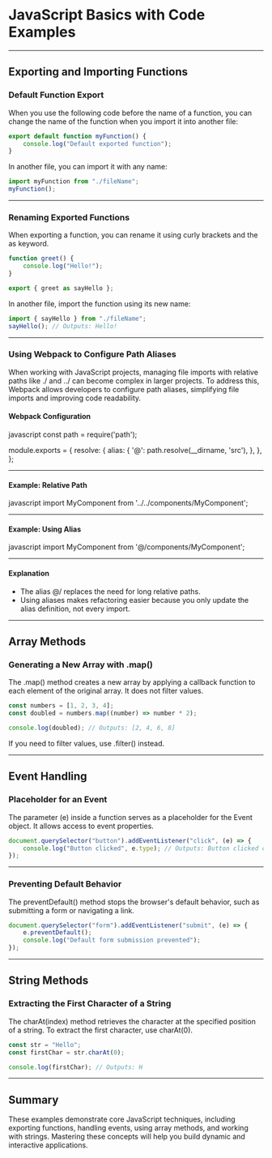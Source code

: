 # JavaScript Basics with Code Examples
---

## Exporting and Importing Functions

### Default Function Export

When you use the following code before the name of a <span class="emphasis">function</span>, you can change the <span class="secondEmphasis">name</span> of the function when you <span class="emphasis">import</span> it into another file:

```javascript
export default function myFunction() {
    console.log("Default exported function");
}
```

In another file, you can <span class="emphasis">import</span> it with any name:

```javascript
import myFunction from "./fileName";
myFunction();
```

---

### Renaming Exported Functions

When exporting a <span class="emphasis">function</span>, you can rename it using curly brackets and the <span class="emphasis">as</span> keyword.

```javascript
function greet() {
    console.log("Hello!");
}

export { greet as sayHello };
```

In another file, <span class="emphasis">import</span> the function using its new name:

```javascript
import { sayHello } from "./fileName";
sayHello(); // Outputs: Hello!
```

---

### Using Webpack to Configure Path Aliases

When working with JavaScript projects, managing file imports with relative paths like ./ and ../ can become complex in larger projects. To address this, Webpack allows developers to configure path aliases, simplifying file imports and improving code readability.

#### Webpack Configuration

javascript
const path = require('path');

module.exports = {
  resolve: {
    alias: {
      '@': path.resolve(__dirname, 'src'),
    },
  },
};

---

#### Example: Relative Path

javascript
import MyComponent from '../../components/MyComponent';

---

#### Example: Using Alias

javascript
import MyComponent from '@/components/MyComponent';

---

#### Explanation

- The alias @/ replaces the need for long relative paths.
- Using aliases makes refactoring easier because you only update the alias definition, not every import.

---

## Array Methods

### Generating a New Array with <span class="emphasis">.map()</span>

The <span class="emphasis">.map()</span> method creates a <span class="secondEmphasis">new array</span> by applying a <span class="emphasis">callback function</span> to each element of the original array. It does not <span class="secondEmphasis">filter</span> values.

```javascript
const numbers = [1, 2, 3, 4];
const doubled = numbers.map((number) => number * 2);

console.log(doubled); // Outputs: [2, 4, 6, 8]
```

If you need to <span class="secondEmphasis">filter values</span>, use <span class="emphasis">.filter()</span> instead.

---

## Event Handling

### Placeholder for an Event

The parameter <span class="emphasis">(e)</span> inside a <span class="secondEmphasis">function</span> serves as a placeholder for the <span class="emphasis">Event object</span>. It allows access to <span class="secondEmphasis">event properties</span>.

```javascript
document.querySelector("button").addEventListener("click", (e) => {
    console.log("Button clicked", e.type); // Outputs: Button clicked click
});
```

---

### Preventing Default Behavior

The <span class="emphasis">preventDefault()</span> method stops the browser's <span class="secondEmphasis">default behavior</span>, such as submitting a <span class="emphasis">form</span> or navigating a <span class="secondEmphasis">link</span>.

```javascript
document.querySelector("form").addEventListener("submit", (e) => {
    e.preventDefault();
    console.log("Default form submission prevented");
});
```

---

## String Methods

### Extracting the First Character of a String

The <span class="emphasis">charAt(index)</span> method retrieves the <span class="secondEmphasis">character</span> at the specified position of a <span class="emphasis">string</span>. To extract the <span class="emphasis">first character</span>, use <span class="emphasis">charAt(0)</span>.

```javascript
const str = "Hello";
const firstChar = str.charAt(0);

console.log(firstChar); // Outputs: H
```

---

## Summary

These examples demonstrate core <span class="emphasis">JavaScript</span> techniques, including exporting <span class="secondEmphasis">functions</span>, handling <span class="emphasis">events</span>, using <span class="secondEmphasis">array methods</span>, and working with <span class="emphasis">strings</span>. Mastering these concepts will help you build <span class="secondEmphasis">dynamic</span> and <span class="emphasis">interactive</span> applications.
